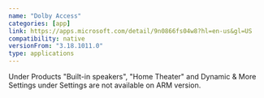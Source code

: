 ```yaml
---
name: "Dolby Access"
categories: [app]
link: https://apps.microsoft.com/detail/9n0866fs04w8?hl=en-us&gl=US
compatibility: native
versionFrom: "3.18.1011.0"
type: applications
---
```


Under Products "Built-in speakers", "Home Theater" and Dynamic & More Settings under Settings are not available on ARM version.